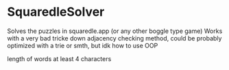 # SquaredleSolver
Solves the puzzles in squaredle.app (or any other boggle type game)
Works with a very bad tricke down adjacency checking method, could be probably optimized with a trie or smth, but idk how to use OOP

length of words at least 4 characters